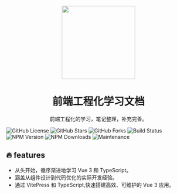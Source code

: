 <p align="center">
<img src="https://hyzhu-oss.oss-cn-hangzhou.aliyuncs.com/images/logo.png" style="width:200px;" />
</p>
<h1 align="center">前端工程化学习文档</h1>
<p align="center">
前端工程化的学习，笔记整理，补充完善。
</p>

<p>
<!-- 后面可以加入 ?color=red 这样的参数改变徽章颜色，默认为绿色 -->

![GitHub License](https://img.shields.io/github/license/junwanzhao/vue3-ts-docs)
![GitHub Stars](https://img.shields.io/github/stars/junwanzhao/vue3-ts-docs)
![GitHub Forks](https://img.shields.io/github/forks/junwanzhao/vue3-ts-docs)
![Build Status](https://img.shields.io/github/workflow/status/junwanzhao/vue3-ts-docs/CI)
![NPM Version](https://img.shields.io/npm/v/vue)
![NPM Downloads](https://img.shields.io/npm/dw/vue)
![Maintenance](https://img.shields.io/maintenance/yes/2024)

</p>

## 🔥 features

- 从头开始，循序渐进地学习 Vue 3 和 TypeScript。
- 涵盖从组件设计到代码优化的实际开发经验。
- 通过 VitePress 和 TypeScript,快速搭建高效、可维护的 Vue 3 应用。
